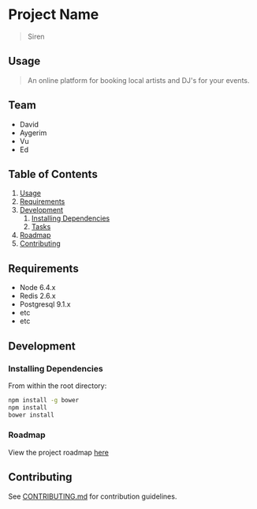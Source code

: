 # Project Name

> Siren

## Usage

> An online platform for booking local artists and DJ's for your events.

## Team

* David
* Aygerim
* Vu
* Ed

## Table of Contents

1. [Usage](#Usage)
1. [Requirements](#requirements)
1. [Development](#development)
   1. [Installing Dependencies](#installing-dependencies)
   1. [Tasks](#tasks)
1. [Roadmap](#roadmap)
1. [Contributing](#contributing)

## Requirements

* Node 6.4.x
* Redis 2.6.x
* Postgresql 9.1.x
* etc
* etc

## Development

### Installing Dependencies

From within the root directory:

```sh
npm install -g bower
npm install
bower install
```

### Roadmap

View the project roadmap [here](LINK_TO_DOC)

## Contributing

See [CONTRIBUTING.md](CONTRIBUTING.md) for contribution guidelines.
